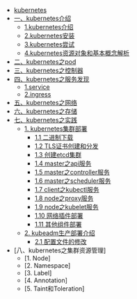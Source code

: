 * [kubernetes](README.md)
* [一、kubernetes介绍](entering/README.md)
  * [1.kubernetes介绍](entering/chapter01.md)
  * [2.kubernetes安装](entering/chapter02.md)
  * [3.kubernetes尝试](entering/chapter03.md)
  * [4.kubernetes资源对象和基本概念解析](entering/chapter04.md)
* [二、kubernetes之pod](pods/README.md)
* [三、kubernetes之控制器](controllers/README.md)
* [四、kubernetes之服务发现](service-discovery/README.md)
    * [1.service](service-discovery/chapter01.md)
    * [2.ingress](service-discovery/chapter02.md)
* [五、kubernetes之网络](networkings/README.md)
* [六、kubernetes之存储](storage/README.md)
* [七、kubernetes之实践](practice/README.md)
    * [1. kubernetes集群部署](pratice/README.md)
      * [1.1 二进制下载](practice/kubernetes-colony/chapter01.md)
      * [1.2 TLS证书创建和分发](practice/kubernetes-colony/chapter02.md)
      * [1.3 创建etcd集群](practice/kubernetes-colony/chapter03.md)
      * [1.4 master之api服务](practice/kubernetes-colony/chapter04.md)
      * [1.5 master之controller服务](practice/kubernetes-colony/chapter05.md)
      * [1.6 master之scheduler服务](practice/kubernetes-colony/chapter06.md)
      * [1.7 client之kubectl服务](practice/kubernetes-colony/chapter07.md)
      * [1.8 node之proxy服务](practice/kubernetes-colony/chapter08.md)
      * [1.9 node之kubelet服务](practice/kubernetes-colony/chapter09.md)
      * [1.10 网络插件部署](practice/kubernetes-colony/chapter10.md)
      * [1.11 其他组件部署](practice/kubernetes-colony/chapter11.md)
    * [2. kubeadm生产部署介绍](practice/kubeadm-colony/README.md)
      * [2.1 配置文件的修改](practice/kubeadm-colony/chapter01.md)
* [八、kubernetes之集群资源管理]
    * [1. Node]
    * [2. Namespace]
    * [3. Label]
    * [4. Annotation]
    * [5. Taint和Toleration]
